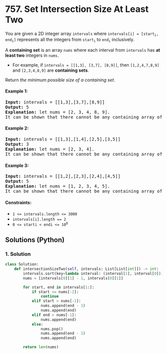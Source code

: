 # 757. Set Intersection Size At Least Two
You are given a 2D integer array `intervals` where <code>intervals[i] = [start<sub>i</sub>, end<sub>i</sub>]</code> represents all the integers from <code>start<sub>i</sub></code> to <code>end<sub>i</sub></code> inclusively.

A **containing set** is an array `nums` where each interval from `intervals` has **at least two** integers in `nums`.

* For example, if `intervals = [[1,3], [3,7], [8,9]]`, then `[1,2,4,7,8,9]` and `[2,3,4,8,9]` are **containing sets**.

Return *the minimum possible size of a containing set*.

#### Example 1:
<pre>
<strong>Input:</strong> intervals = [[1,3],[3,7],[8,9]]
<strong>Output:</strong> 5
<strong>Explanation:</strong> let nums = [2, 3, 4, 8, 9].
It can be shown that there cannot be any containing array of size 4.
</pre>

#### Example 2:
<pre>
<strong>Input:</strong> intervals = [[1,3],[1,4],[2,5],[3,5]]
<strong>Output:</strong> 3
<strong>Explanation:</strong> let nums = [2, 3, 4].
It can be shown that there cannot be any containing array of size 2.
</pre>

#### Example 3:
<pre>
<strong>Input:</strong> intervals = [[1,2],[2,3],[2,4],[4,5]]
<strong>Output:</strong> 5
<strong>Explanation:</strong> let nums = [1, 2, 3, 4, 5].
It can be shown that there cannot be any containing array of size 4.
</pre>

#### Constraints:
* `1 <= intervals.length <= 3000`
* `intervals[i].length == 2`
* <code>0 <= starti < endi <= 10<sup>8</sup></code>

## Solutions (Python)

### 1. Solution
```Python
class Solution:
    def intersectionSizeTwo(self, intervals: List[List[int]]) -> int:
        intervals.sort(key=lambda interval: (interval[1], interval[0]))
        nums = [intervals[0][1] - 1, intervals[0][1]]

        for start, end in intervals[1:]:
            if start <= nums[-2]:
                continue
            elif start > nums[-1]:
                nums.append(end - 1)
                nums.append(end)
            elif end > nums[-1]:
                nums.append(end)
            else:
                nums.pop()
                nums.append(end - 1)
                nums.append(end)

        return len(nums)
```

